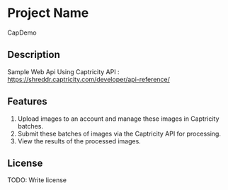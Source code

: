 # Project Name

CapDemo

## Description

Sample Web Api Using Captricity API : https://shreddr.captricity.com/developer/api-reference/

## Features
1. Upload images to an account and manage these images in Captricity batches.
2. Submit these batches of images via the Captricity API for processing.
3. View the results of the processed images.

## License

TODO: Write license